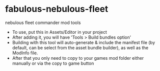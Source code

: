 # fabulous-nebulous-fleet
nebulous fleet commander mod tools
 * To use, put this in Assets/Editor in your project
 * After adding it, you will have 'Tools > Build bundles option' 
 * Building with this tool will auto-generate & include the manifest file (by default, can be select from the asset bundle builder),
    as well as the ModInfo file.
 * After that you only need to copy to your games mod folder
    either manually or via the copy to game button

